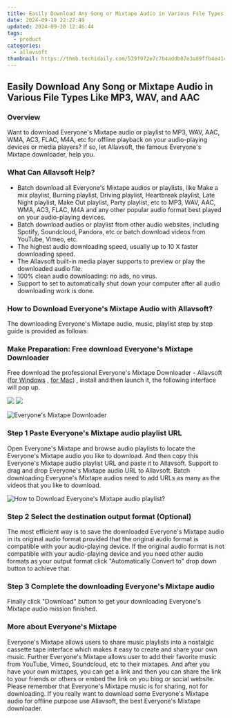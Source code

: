 ```yaml
---
title: Easily Download Any Song or Mixtape Audio in Various File Types Like MP3, WAV, and AAC
date: 2024-09-19 22:27:49
updated: 2024-09-20 12:46:44
tags:
  - product
categories:
  - allavsoft
thumbnail: https://thmb.techidaily.com/539f972e7c7b4addb07e3a89ffb4e4144a7b4457b986101fff5666cceaefdc5c.jpg
---
```


## Easily Download Any Song or Mixtape Audio in Various File Types Like MP3, WAV, and AAC

### Overview

Want to download Everyone's Mixtape audio or playlist to MP3, WAV, AAC, WMA, AC3, FLAC, M4A, etc for offline playback on your audio-playing devices or media players? If so, let Allavsoft, the famous Everyone's Mixtape downloader, help you.

### What Can Allavsoft Help?

* Batch download all Everyone's Mixtape audios or playlists, like Make a mix playlist, Burning playlist, Driving playlist, Heartbreak playlist, Late Night playlist, Make Out playlist, Party playlist, etc to MP3, WAV, AAC, WMA, AC3, FLAC, M4A and any other popular audio format best played on your audio-playing devices.
* Batch download audios or playlist from other audio websites, including Spotify, Soundcloud, Pandora, etc or batch download videos from YouTube, Vimeo, etc.
* The highest audio downloading speed, usually up to 10 X faster downloading speed.
* The Allavsoft built-in media player supports to preview or play the downloaded audio file.
* 100% clean audio downloading: no ads, no virus.
* Support to set to automatically shut down your computer after all audio downloading work is done.

### How to Download Everyone's Mixtape Audio with Allavsoft?

The downloading Everyone's Mixtape audio, music, playlist step by step guide is provided as follows.

### Make Preparation: Free download Everyone's Mixtape Downloader

Free download the professional Everyone's Mixtape Downloader - Allavsoft ([for Windows](https://tools.techidaily.com/allavsoft/products/) , [for Mac](https://tools.techidaily.com/allavsoft/products/)) , install and then launch it, the following interface will pop up.

[![](https://www.allavsoft.com/how-to/../images/how-to/free-download-win.jpg)](https://tools.techidaily.com/allavsoft/products/) [![](https://www.allavsoft.com/how-to/../images/how-to/free-download-mac.jpg)](https://tools.techidaily.com/allavsoft/products/)

![Everyone's Mixtape Downloader](https://www.allavsoft.com/how-to/../images/allavsoft/screen-shot-600.jpg)

### Step 1 Paste Everyone's Mixtape audio playlist URL

Open Everyone's Mixtape and browse audio playlists to locate the Everyone's Mixtape audio you like to download. And then copy this Everyone's Mixtape audio playlist URL and paste it to Allavsoft. Support to drag and drop Everyone's Mixtape audio URL to Allavsoft. Batch downloading Everyone's Mixtape audios need to add URLs as many as the videos that you like to download.

![How to Download Everyone's Mixtape audio playlist?](https://www.allavsoft.com/how-to/../images/how-to/download-rtmp-video/download-rtmp-video.jpg)

### Step 2 Select the destination output format (Optional)

The most efficient way is to save the downloaded Everyone's Mixtape audio in its original audio format provided that the original audio format is compatible with your audio-playing device. If the original audio format is not compatible with your audio-playing device and you need other audio formats as your output format click "Automatically Convert to" drop down button to achieve that.

### Step 3 Complete the downloading Everyone's Mixtape audio

Finally click "Download" button to get your downloading Everyone's Mixtape audio mission finished.

### More about Everyone's Mixtape

Everyone's Mixtape allows users to share music playlists into a nostalgic cassette tape interface which makes it easy to create and share your own music. Further Everyone's Mixtape allows user to add their favorite music from YouTube, Vimeo, Soundcloud, etc to their mixtapes. And after you have your own mixtapes, you can get a link and then you can share the link to your friends or others or embed the link on you blog or social website. Please remember that Everyone's Mixtape music is for sharing, not for downloading. If you really want to download some Everyone's Mixtape audio for offline purpose use Allavsoft, the best Everyone's Mixtape downloader.

<ins class="adsbygoogle"
     style="display:block"
     data-ad-format="autorelaxed"
     data-ad-client="ca-pub-7571918770474297"
     data-ad-slot="1223367746"></ins>



<ins class="adsbygoogle"
     style="display:block"
     data-ad-client="ca-pub-7571918770474297"
     data-ad-slot="8358498916"
     data-ad-format="auto"
     data-full-width-responsive="true"></ins>
